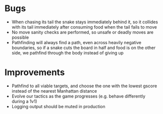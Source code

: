 # Bugs
- When chasing its tail the snake stays immediately behind it, so it collides with its tail immediately after consuming food when the tail fails to move
- No move sanity checks are performed, so unsafe or deadly moves are possible
- Pathfinding will always find a path, even across heavily negative boundaries, so if a snake cuts the board in half and food is on the other side, we pathfind through the body instead of giving up

# Improvements
- Pathfind to all viable targets, and choose the one with the lowest gscore instead of the nearest Manhattan distance
- Evolve our tactics as the game progresses (e.g. behave differently during a 1v1)
- Logging output should be muted in production
